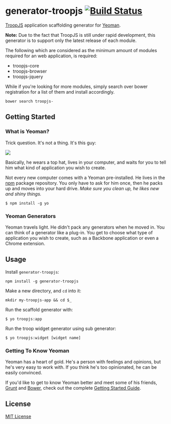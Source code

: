 # generator-troopjs [![Build Status](https://secure.travis-ci.org/garryyao/generator-troopjs.png?branch=develop)](https://travis-ci.org/garryyao/generator-troopjs)

[TroopJS](https://github.com/troopjs/troopjs) application scaffolding generator for [Yeoman](http://yeoman.io).

**Note:** Due to the fact that TroopJS is still under rapid development, this generator is to support only the latest release of each module.

The following which are considered as the minimum amount of modules required for an web application, is required:

 * troopjs-core
 * troopjs-browser
 * troopjs-jquery

While if you're looking for more modules, simply search over bower registration for a list of them and install accordingly.

```
bower search troopjs-
```

## Getting Started

### What is Yeoman?

Trick question. It's not a thing. It's this guy:

![](http://i.imgur.com/JHaAlBJ.png)

Basically, he wears a top hat, lives in your computer, and waits for you to tell him what kind of application you wish to create.

Not every new computer comes with a Yeoman pre-installed. He lives in the [npm](https://npmjs.org) package repository. You only have to ask for him once, then he packs up and moves into your hard drive. *Make sure you clean up, he likes new and shiny things.*

```
$ npm install -g yo
```

### Yeoman Generators

Yeoman travels light. He didn't pack any generators when he moved in. You can think of a generator like a plug-in. You get to choose what type of application you wish to create, such as a Backbone application or even a Chrome extension.

## Usage

Install `generator-troopjs`:
```
npm install -g generator-troopjs
```

Make a new directory, and `cd` into it:
```
mkdir my-troopjs-app && cd $_
```

Run the scaffold generator with:

```
$ yo troopjs:app
```

Run the troop widget generator using sub generator:

```
$ yo troopjs:widget [widget name]
```

### Getting To Know Yeoman

Yeoman has a heart of gold. He's a person with feelings and opinions, but he's very easy to work with. If you think he's too opinionated, he can be easily convinced.

If you'd like to get to know Yeoman better and meet some of his friends, [Grunt](http://gruntjs.com) and [Bower](http://bower.io), check out the complete [Getting Started Guide](https://github.com/yeoman/yeoman/wiki/Getting-Started).


## License

[MIT License](http://en.wikipedia.org/wiki/MIT_License)

